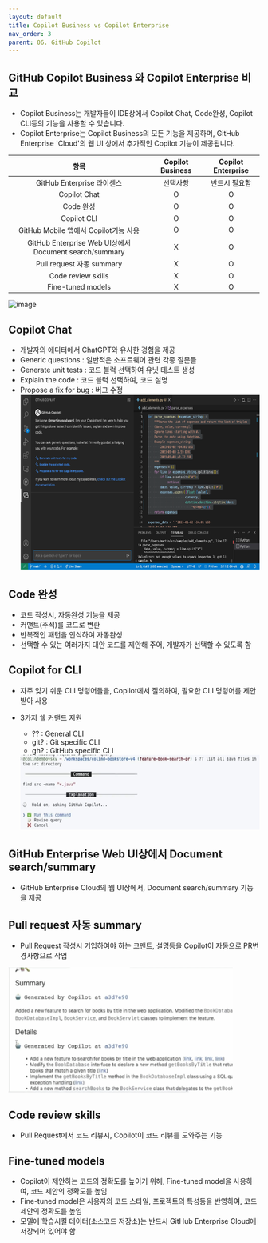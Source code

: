 ```yaml
---
layout: default
title: Copilot Business vs Copilot Enterprise
nav_order: 3
parent: 06. GitHub Copilot
---
```


## GitHub Copilot Business 와 Copilot Enterprise 비교
- Copilot Business는 개발자들이 IDE상에서 Copilot Chat, Code완성, Copilot CLI등의 기능을 사용할 수 있습니다.
- Copilot Enterprise는 Copilot Business의 모든 기능을 제공하며, GitHub Enterprise 'Cloud'의 웹 UI 상에서 추가적인 Copilot 기능이 제공됩니다.

| 항목 | Copilot Business | Copilot Enterprise |
|:---:|:---:|:---:|
| GitHub Enterprise 라이센스 | 선택사항 | 반드시 필요함 |
| Copilot Chat | O | O |
| Code 완성 | O | O |
| Copilot CLI | O | O |
| GitHub Mobile 앱에서 Copilot기능 사용 | O | O |
| GitHub Enterprise Web UI상에서 Document search/summary | X | O |
| Pull request 자동 summary | X | O |
| Code review skills | X | O |
| Fine-tuned models | X | O |

  ![image]("./img/cb_vs_ce.png")


## Copilot Chat
- 개발자의 에디터에서 ChatGPT와 유사한 경험을 제공
- Generic questions : 일반적은 소프트웨어 관련 각종 질문들
- Generate unit tests : 코드 블럭 선택하여 유닛 테스트 생성
- Explain the code : 코드 블럭 선택하여, 코드 설명
- Propose a fix for bug : 버그 수정
  <img src="./img/copilotchat.png" width="600" height="350">

## Code 완성
- 코드 작성시, 자동완성 기능을 제공
- 커맨트(주석)를 코드로 변환
- 반복적인 패턴을 인식하여 자동완성
- 선택할 수 있는 여러가지 대안 코드를 제안해 주어, 개발자가 선택할 수 있도록 함

## Copilot for CLI
- 자주 잊기 쉬운 CLI 명령어들을, Copilot에서 질의하여, 필요한 CLI 명령어를 제안 받아 사용
- 3가지 쉘 커맨드 지원 
    - ?? : General CLI
    - git? : Git specific CLI
    - gh? : GitHub specific CLI

    <img src="./img/copilotcli.png" width="600" height="150">

## GitHub Enterprise Web UI상에서 Document search/summary
- GitHub Enterprise Cloud의 웹 UI상에서, Document search/summary 기능을 제공


## Pull request 자동 summary
- Pull Request 작성시 기입하여야 하는 코맨트, 설명등을 Copilot이 자동으로 PR변경사항으로 작업
<img src="./img/copilotforpullrequest.png" width="450" height="250">

## Code review skills
- Pull Request에서 코드 리뷰시, Copilot이 코드 리뷰를 도와주는 기능

## Fine-tuned models
- Copilot이 제안하는 코드의 정확도를 높이기 위해, Fine-tuned model을 사용하여, 코드 제안의 정확도를 높임
- Fine-tuned model은 사용자의 코드 스타일, 프로젝트의 특성등을 반영하여, 코드 제안의 정확도를 높임
- 모델에 학습시킬 데이터(소스코드 저장소)는 반드시 GitHub Enterprise Cloud에 저장되어 있어야 함

